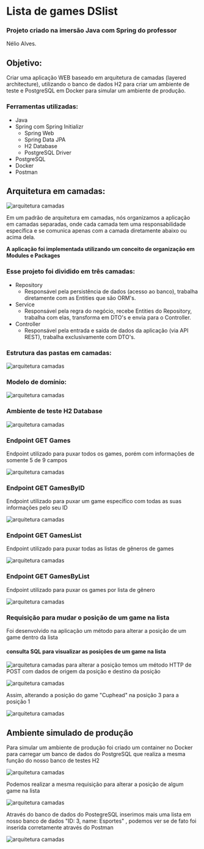 # Lista de games DSlist

### Projeto criado na imersão Java com Spring do professor
Nélio Alves.

## Objetivo:
Criar uma aplicação WEB baseado em arquitetura de camadas
(layered architecture), utilizando o banco de dados H2 para
criar um ambiente de teste e PostgreSQL em Docker para simular
um ambiente de produção.

### Ferramentas utilizadas:
* Java
* Spring com Spring Initializr
  * Spring Web
  * Spring Data JPA
  * H2 Database
  * PostgreSQL Driver
* PostgreSQL
* Docker
* Postman

## Arquitetura em camadas:

![arquitetura camadas](img/camadas.webp)

Em um padrão de arquitetura em camadas, nós organizamos
a aplicação em camadas separadas, onde cada camada tem
uma responsabilidade específica e se comunica apenas com
a camada diretamente abaixo ou acima dela.

**A aplicação foi implementada utilizando um conceito de organização em Modules e Packages**

### Esse projeto foi dividido em três camadas:
* Repository
  * Responsável pela persistência de dados (acesso ao banco), trabalha diretamente com as Entities que são ORM's.
* Service
  * Responsável pela regra do negócio, recebe Entities do Repository, trabalha com elas, transforma em DTO's e envia para o Controller.
* Controller
  * Responsável pela entrada e saída de dados da aplicação (via API REST), trabalha exclusivamente com DTO's.

### Estrutura das pastas em camadas:

![arquitetura camadas](img/estruturaPastas.png)

### Modelo de domínio:

![arquitetura camadas](img/dslist-model.png)

### Ambiente de teste H2 Database

![arquitetura camadas](img/h2Teste.png)

### Endpoint GET Games
Endpoint utilizado para puxar todos os games, porém
com informações de somente 5 de 9 campos

![arquitetura camadas](img/getGames.png)

### Endpoint GET GamesByID
Endpoint utilizado para puxar um game específico com
todas as suas informações pelo seu ID

![arquitetura camadas](img/gamesById.png)

### Endpoint GET GamesList
Endpoint utilizado para puxar todas as listas de gêneros
de games

![arquitetura camadas](img/gamesList.png)

### Endpoint GET GamesByList
Endpoint utilizado para puxar os games por lista de gênero

![arquitetura camadas](img/gamesByList.png)

### Requisição para mudar o posição de um game na lista
Foi desenvolvido na aplicação um método para alterar a 
posição de um game dentro da lista

#### consulta SQL para visualizar as posições de um game na lista
![arquitetura camadas](img/orgParaTestPosition.png)
para alterar a posição temos um
método HTTP de POST com dados de origem da posição e
destino da posição

![arquitetura camadas](img/requisicaoParaTrocarPosicao.png)

Assim, alterando a posição do game "Cuphead" na posição
3 para a posição 1

![arquitetura camadas](img/positionChanged.png)

## Ambiente simulado de produção
Para simular um ambiente de produção foi criado um container
no Docker para carregar um banco de dados do PostgreSQL que 
realiza a mesma função do nosso banco de testes H2

![arquitetura camadas](img/postgresTeste.png)

Podemos realizar a mesma requisição para alterar a
posição de algum game na lista

![arquitetura camadas](img/postgresChanged.png)

Através do banco de dados do PostegreSQL inserimos
mais uma lista em nosso banco de dados "ID: 3, name: Esportes" , podemos ver se
de fato foi inserida corretamente através do Postman

![arquitetura camadas](img/newListPostgres.png)

